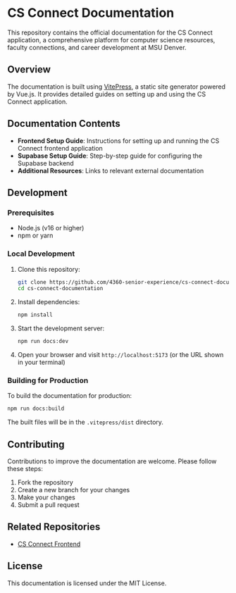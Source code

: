 # CS Connect Documentation

This repository contains the official documentation for the CS Connect application, a comprehensive platform for computer science resources, faculty connections, and career development at MSU Denver.

## Overview

The documentation is built using [VitePress](https://vitepress.dev/), a static site generator powered by Vue.js. It provides detailed guides on setting up and using the CS Connect application.

## Documentation Contents

- **Frontend Setup Guide**: Instructions for setting up and running the CS Connect frontend application
- **Supabase Setup Guide**: Step-by-step guide for configuring the Supabase backend
- **Additional Resources**: Links to relevant external documentation

## Development

### Prerequisites

- Node.js (v16 or higher)
- npm or yarn

### Local Development

1. Clone this repository:
   ```bash
   git clone https://github.com/4360-senior-experience/cs-connect-documentation.git
   cd cs-connect-documentation
   ```

2. Install dependencies:
   ```bash
   npm install
   ```

3. Start the development server:
   ```bash
   npm run docs:dev
   ```

4. Open your browser and visit `http://localhost:5173` (or the URL shown in your terminal)

### Building for Production

To build the documentation for production:

```bash
npm run docs:build
```

The built files will be in the `.vitepress/dist` directory.

## Contributing

Contributions to improve the documentation are welcome. Please follow these steps:

1. Fork the repository
2. Create a new branch for your changes
3. Make your changes
4. Submit a pull request

## Related Repositories

- [CS Connect Frontend](https://github.com/4360-senior-experience/cs-connect)

## License

This documentation is licensed under the MIT License.
